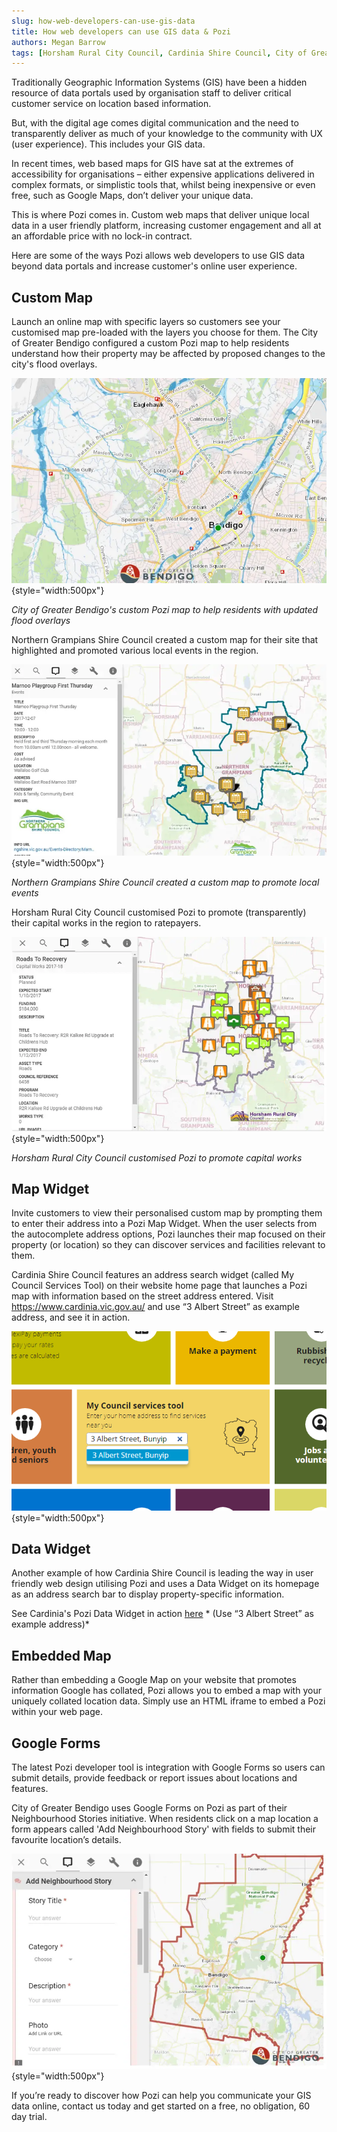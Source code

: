 ```yaml
---
slug: how-web-developers-can-use-gis-data
title: How web developers can use GIS data & Pozi
authors: Megan Barrow
tags: [Horsham Rural City Council, Cardinia Shire Council, City of Greater Bendigo, news]
---
```


Traditionally Geographic Information Systems (GIS) have been a hidden resource of data portals used by organisation staff to deliver critical customer service on location based information.

But, with the digital age comes digital communication and the need to transparently deliver as much of your knowledge to the community with UX (user experience). This includes your GIS data.

<!--truncate-->

In recent times, web based maps for GIS have sat at the extremes of accessibility for organisations – either expensive applications delivered in complex formats, or simplistic tools that, whilst being inexpensive or even free, such as Google Maps, don’t deliver your unique data.

This is where Pozi comes in. Custom web maps that deliver unique local data in a user friendly platform, increasing customer engagement and all at an affordable price with no lock-in contract.

Here are some of the ways Pozi allows web developers to use GIS data beyond data portals and increase customer's online user experience.

## Custom Map

Launch an online map with specific layers so customers see your customised map pre-loaded with the layers you choose for them. The City of Greater Bendigo configured a custom Pozi map to help residents understand how their property may be affected by proposed changes to the city's flood overlays.

![](/static/img/Bendigo-Council-Pozi-Map-Flood-Overlays.webp){style="width:500px"}

*City of Greater Bendigo's custom Pozi map to help residents with updated flood overlays*

Northern Grampians Shire Council created a custom map for their site that highlighted and promoted various local events in the region.

![](/static/img/Northern-Grampians-Council-custom-map-local-events.webp){style="width:500px"}

*Northern Grampians Shire Council created a custom map to promote local events*

Horsham Rural City Council customised Pozi to promote (transparently) their capital works in the region to ratepayers. 

![](/static/img/Horsham-Pozi-sharing-capital-works.webp){style="width:500px"}

*Horsham Rural City Council customised Pozi to promote capital works*

## Map Widget

Invite customers to view their personalised custom map by prompting them to enter their address into a Pozi Map Widget. When the user selects from the autocomplete address options, Pozi launches their map focused on their property (or location) so they can discover services and facilities relevant to them.

Cardinia Shire Council features an address search widget (called My Council Services Tool) on their website home page that launches a Pozi map with information based on the street address entered. Visit https://www.cardinia.vic.gov.au/  and use “3 Albert Street” as example address, and see it in action.

![](/static/img/Pozi-Data-Widget-Cardinia-Council-Tool.png){style="width:500px"}

## Data Widget

Another example of how Cardinia Shire Council is leading the way in user friendly web design utilising Pozi and uses a Data Widget on its homepage as an address search bar to display property-specific information.

See Cardinia's Pozi Data Widget in action [here](https://www.cardinia.vic.gov.au/binday#section-3-check-your-bin-collection-days-online) * (Use “3 Albert Street” as example address)*

## Embedded Map

Rather than embedding a Google Map on your website that promotes information Google has collated, Pozi allows you to embed a map with your uniquely collated location data. Simply use an HTML iframe to embed a Pozi within your web page.

## Google Forms

The latest Pozi developer tool is integration with Google Forms so users can submit details, provide feedback or report issues about locations and features.

City of Greater Bendigo uses Google Forms on Pozi as part of their Neighbourhood Stories initiative. When residents click on a map location a form appears called 'Add Neighbourhood Story' with fields to submit their favourite location’s details.

![](/static/img/Bendigo-Pozi-Neighbourhood-Stories.webp){style="width:500px"}

If you’re ready to discover how Pozi can help you communicate your GIS data online, contact us today and get started on a free, no obligation, 60 day trial.
